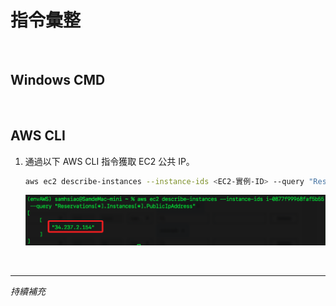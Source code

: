 # 指令彙整

<br>

## Windows CMD

<br>

## AWS CLI

1. 通過以下 AWS CLI 指令獲取 EC2 公共 IP。

    ```bash
    aws ec2 describe-instances --instance-ids <EC2-實例-ID> --query "Reservations[*].Instances[*].PublicIpAddress"
    ```

    ![](images/img_36.png)

<br>

___

_持續補充_